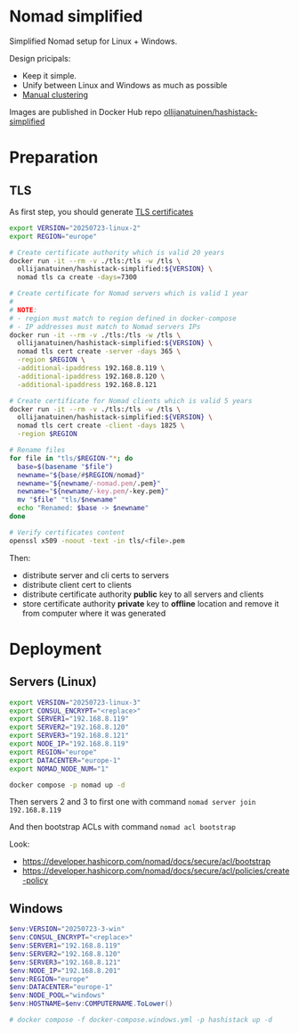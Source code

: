 # Nomad simplified
Simplified Nomad setup for Linux + Windows.

Design pricipals:
* Keep it simple.
* Unify between Linux and Windows as much as possible
* [Manual clustering](https://developer.hashicorp.com/nomad/docs/deploy/clusters/connect-nodes#manual-clustering)

Images are published in Docker Hub repo [ollijanatuinen/hashistack-simplified](https://hub.docker.com/r/ollijanatuinen/hashistack-simplified)

# Preparation
## TLS
As first step, you should generate [TLS certificates](https://developer.hashicorp.com/nomad/docs/secure/traffic/tls)
```bash
export VERSION="20250723-linux-2"
export REGION="europe"

# Create certificate authority which is valid 20 years
docker run -it --rm -v ./tls:/tls -w /tls \
  ollijanatuinen/hashistack-simplified:${VERSION} \
  nomad tls ca create -days=7300

# Create certificate for Nomad servers which is valid 1 year
#
# NOTE:
# - region must match to region defined in docker-compose
# - IP addresses must match to Nomad servers IPs
docker run -it --rm -v ./tls:/tls -w /tls \
  ollijanatuinen/hashistack-simplified:${VERSION} \
  nomad tls cert create -server -days 365 \
  -region $REGION \
  -additional-ipaddress 192.168.8.119 \
  -additional-ipaddress 192.168.8.120 \
  -additional-ipaddress 192.168.8.121

# Create certificate for Nomad clients which is valid 5 years
docker run -it --rm -v ./tls:/tls -w /tls \
  ollijanatuinen/hashistack-simplified:${VERSION} \
  nomad tls cert create -client -days 1825 \
  -region $REGION

# Rename files
for file in "tls/$REGION-"*; do
  base=$(basename "$file")
  newname="${base/#$REGION/nomad}"
  newname="${newname/-nomad.pem/.pem}"
  newname="${newname/-key.pem/-key.pem}"
  mv "$file" "tls/$newname"
  echo "Renamed: $base -> $newname"
done

# Verify certificates content
openssl x509 -noout -text -in tls/<file>.pem
```

Then:
* distribute server and cli certs to servers
* distribute client cert to clients
* distribute certificate authority **public** key to all servers and clients
* store certificate authority **private** key to **offline** location and remove it from computer where it was generated

# Deployment
## Servers (Linux)
```bash
export VERSION="20250723-linux-3"
export CONSUL_ENCRYPT="<replace>"
export SERVER1="192.168.8.119"
export SERVER2="192.168.8.120"
export SERVER3="192.168.8.121"
export NODE_IP="192.168.8.119"
export REGION="europe"
export DATACENTER="europe-1"
export NOMAD_NODE_NUM="1"

docker compose -p nomad up -d
```
Then servers 2 and 3 to first one with command `nomad server join 192.168.8.119`

And then bootstrap ACLs with command `nomad acl bootstrap`

Look:
* https://developer.hashicorp.com/nomad/docs/secure/acl/bootstrap
* https://developer.hashicorp.com/nomad/docs/secure/acl/policies/create-policy

## Windows
```powershell
$env:VERSION="20250723-3-win"
$env:CONSUL_ENCRYPT="<replace>"
$env:SERVER1="192.168.8.119"
$env:SERVER2="192.168.8.120"
$env:SERVER3="192.168.8.121"
$env:NODE_IP="192.168.8.201"
$env:REGION="europe"
$env:DATACENTER="europe-1"
$env:NODE_POOL="windows"
$env:HOSTNAME=$env:COMPUTERNAME.ToLower()

# docker compose -f docker-compose.windows.yml -p hashistack up -d
```
